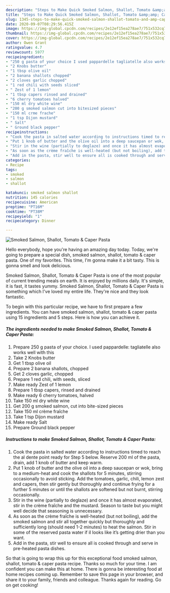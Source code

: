 ```yaml
---
description: "Steps to Make Quick Smoked Salmon, Shallot, Tomato &amp;amp; Caper Pasta"
title: "Steps to Make Quick Smoked Salmon, Shallot, Tomato &amp;amp; Caper Pasta"
slug: 1345-steps-to-make-quick-smoked-salmon-shallot-tomato-and-amp-caper-pasta
date: 2020-09-07T08:29:56.415Z
image: https://img-global.cpcdn.com/recipes/2e12ef15ea278ae7/751x532cq70/smoked-salmon-shallot-tomato-caper-pasta-recipe-main-photo.jpg
thumbnail: https://img-global.cpcdn.com/recipes/2e12ef15ea278ae7/751x532cq70/smoked-salmon-shallot-tomato-caper-pasta-recipe-main-photo.jpg
cover: https://img-global.cpcdn.com/recipes/2e12ef15ea278ae7/751x532cq70/smoked-salmon-shallot-tomato-caper-pasta-recipe-main-photo.jpg
author: Owen Grant
ratingvalue: 4.7
reviewcount: 5977
recipeingredient:
- "250 g pasta of your choice I used pappardelle tagliatelle also works well with this"
- "2 Knobs butter"
- "1 tbsp olive oil"
- "2 banana shallots chopped"
- "2 cloves garlic chopped"
- "1 red chili with seeds sliced"
- " Zest of 1 lemon"
- "1 tbsp capers rinsed and drained"
- "6 cherry tomatoes halved"
- "150 ml dry white wine"
- "200 g smoked salmon cut into bitesized pieces"
- "150 ml crme frache"
- "1 tsp Dijon mustard"
- " Salt"
- " Ground black pepper"
recipeinstructions:
- "Cook the pasta in salted water according to instructions timed to reach the al dente point ready for Step 5 below. Reserve 200 ml of the pasta, drain, add 1 knob of butter and keep warm."
- "Put 1 knob of butter and the olive oil into a deep saucepan or wok, bring to a medium-heat and cook the shallots for 5 minutes, stirring occasionally to avoid sticking. Add the tomatoes, garlic, chili, lemon zest and capers, then stir gently but thoroughly and continue frying for a further 5 minutes or until the shallots are softened but not burnt, stirring occasionally."
- "Stir in the wine (partially to deglaze) and once it has almost evaporated, stir in the crème fraîche and the mustard. Season to taste but you might well decide that seasoning is unnecessary."
- "As soon as the crème fraîche is well-heated (but not boiling), add the smoked salmon and stir all together quickly but thoroughly and sufficiently long (should need 1-2 minutes) to heat the salmon. Stir in some of the reserved pasta water if iI looks like it’s getting drier than you want."
- "Add in the pasta, stir well to ensure all is cooked through and serve in pre-heated pasta dishes."
categories:
- Recipe
tags:
- smoked
- salmon
- shallot

katakunci: smoked salmon shallot 
nutrition: 145 calories
recipecuisine: American
preptime: "PT16M"
cooktime: "PT38M"
recipeyield: "1"
recipecategory: Dinner

---
```



![Smoked Salmon, Shallot, Tomato &amp; Caper Pasta](https://img-global.cpcdn.com/recipes/2e12ef15ea278ae7/751x532cq70/smoked-salmon-shallot-tomato-caper-pasta-recipe-main-photo.jpg)

Hello everybody, hope you're having an amazing day today. Today, we're going to prepare a special dish, smoked salmon, shallot, tomato &amp; caper pasta. One of my favorites. This time, I'm gonna make it a bit tasty. This is gonna smell and look delicious.



Smoked Salmon, Shallot, Tomato &amp; Caper Pasta is one of the most popular of current trending meals on earth. It is enjoyed by millions daily. It's simple, it is fast, it tastes yummy. Smoked Salmon, Shallot, Tomato &amp; Caper Pasta is something which I've loved my entire life. They're nice and they look fantastic.


To begin with this particular recipe, we have to first prepare a few ingredients. You can have smoked salmon, shallot, tomato &amp; caper pasta using 15 ingredients and 5 steps. Here is how you can achieve it.

<!--inarticleads1-->

##### The ingredients needed to make Smoked Salmon, Shallot, Tomato &amp; Caper Pasta:

1. Prepare 250 g pasta of your choice. I used pappardelle: tagliatelle also works well with this
1. Take 2 Knobs butter
1. Get 1 tbsp olive oil
1. Prepare 2 banana shallots, chopped
1. Get 2 cloves garlic, chopped
1. Prepare 1 red chili, with seeds, sliced
1. Make ready  Zest of 1 lemon
1. Prepare 1 tbsp capers, rinsed and drained
1. Make ready 6 cherry tomatoes, halved
1. Take 150 ml dry white wine
1. Get 200 g smoked salmon, cut into bite-sized pieces
1. Take 150 ml crème fraîche
1. Take 1 tsp Dijon mustard
1. Make ready  Salt
1. Prepare  Ground black pepper




<!--inarticleads2-->

##### Instructions to make Smoked Salmon, Shallot, Tomato &amp; Caper Pasta:

1. Cook the pasta in salted water according to instructions timed to reach the al dente point ready for Step 5 below. Reserve 200 ml of the pasta, drain, add 1 knob of butter and keep warm.
1. Put 1 knob of butter and the olive oil into a deep saucepan or wok, bring to a medium-heat and cook the shallots for 5 minutes, stirring occasionally to avoid sticking. Add the tomatoes, garlic, chili, lemon zest and capers, then stir gently but thoroughly and continue frying for a further 5 minutes or until the shallots are softened but not burnt, stirring occasionally.
1. Stir in the wine (partially to deglaze) and once it has almost evaporated, stir in the crème fraîche and the mustard. Season to taste but you might well decide that seasoning is unnecessary.
1. As soon as the crème fraîche is well-heated (but not boiling), add the smoked salmon and stir all together quickly but thoroughly and sufficiently long (should need 1-2 minutes) to heat the salmon. Stir in some of the reserved pasta water if iI looks like it’s getting drier than you want.
1. Add in the pasta, stir well to ensure all is cooked through and serve in pre-heated pasta dishes.




So that is going to wrap this up for this exceptional food smoked salmon, shallot, tomato &amp; caper pasta recipe. Thanks so much for your time. I am confident you can make this at home. There is gonna be interesting food at home recipes coming up. Remember to save this page in your browser, and share it to your family, friends and colleague. Thanks again for reading. Go on get cooking!

